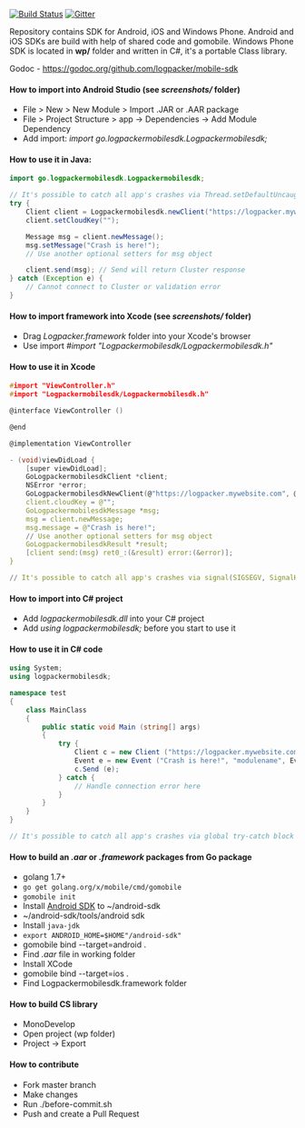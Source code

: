 [![Build Status](https://travis-ci.org/logpacker/mobile-sdk.svg?branch=master)](https://travis-ci.org/logpacker/mobile-sdk)
[![Gitter](https://badges.gitter.im/logpacker/mobile-sdk.svg)](https://gitter.im/logpacker/mobile-sdk?utm_source=badge&utm_medium=badge&utm_campaign=pr-badge&utm_content=body_badge)

Repository contains SDK for Android, iOS and Windows Phone. Android and iOS SDKs are build with help of shared code and gomobile. Windows Phone SDK is located in **wp/** folder and written in C#, it's a portable Class library.

Godoc - https://godoc.org/github.com/logpacker/mobile-sdk

#### How to import into Android Studio (see *screenshots/* folder)

* File > New > New Module > Import .JAR or .AAR package
* File > Project Structure > app -> Dependencies -> Add Module Dependency
* Add import: *import go.logpackermobilesdk.Logpackermobilesdk;*

#### How to use it in Java:

```java
import go.logpackermobilesdk.Logpackermobilesdk;

// It's possible to catch all app's crashes via Thread.setDefaultUncaughtExceptionHandler and send it to LogPacker
try {
    Client client = Logpackermobilesdk.newClient("https://logpacker.mywebsite.com", "dev", android.os.Build.MODEL);
    client.setCloudKey("");

    Message msg = client.newMessage();
    msg.setMessage("Crash is here!");
    // Use another optional setters for msg object

    client.send(msg); // Send will return Cluster response
} catch (Exception e) {
    // Cannot connect to Cluster or validation error
}
```

#### How to import framework into Xcode (see *screenshots/* folder)

 * Drag *Logpacker.framework* folder into your Xcode's browser
 * Use import *#import "Logpackermobilesdk/Logpackermobilesdk.h"*

#### How to use it in Xcode

```c
#import "ViewController.h"
#import "Logpackermobilesdk/Logpackermobilesdk.h"

@interface ViewController ()

@end

@implementation ViewController

- (void)viewDidLoad {
    [super viewDidLoad];
    GoLogpackermobilesdkClient *client;
    NSError *error;
    GoLogpackermobilesdkNewClient(@"https://logpacker.mywebsite.com", @"dev", [[UIDevice currentDevice] systemVersion], &client, &error);
    client.cloudKey = @"";
    GoLogpackermobilesdkMessage *msg;
    msg = client.newMessage;
    msg.message = @"Crash is here!";
    // Use another optional setters for msg object
    GoLogpackermobilesdkResult *result;
    [client send:(msg) ret0_:(&result) error:(&error)];
}

// It's possible to catch all app's crashes via signal(SIGSEGV, SignalHandler) and send it to LogPacker from SignalHandler func
```

#### How to import into C# project

 * Add *logpackermobilesdk.dll* into your C# project
 * Add *using logpackermobilesdk;* before you start to use it

#### How to use it in C# code

```cs
using System;
using logpackermobilesdk;

namespace test
{
    class MainClass
	{
		public static void Main (string[] args)
		{
			try {
				Client c = new Client ("https://logpacker.mywebsite.com", "dev", System.Environment.MachineName, "");
				Event e = new Event ("Crash is here!", "modulename", Event.FatalLogLevel, "1000", "John");
				c.Send (e);
			} catch {
				// Handle connection error here
			}
		}
	}
}

// It's possible to catch all app's crashes via global try-catch block and send it to LogPacker
```

#### How to build an *.aar* or *.framework* packages from Go package

* golang 1.7+
* `go get golang.org/x/mobile/cmd/gomobile`
* `gomobile init`
* Install [Android SDK](https://developer.android.com/sdk/index.html#Other) to ~/android-sdk
* ~/android-sdk/tools/android sdk
* Install `java-jdk`
* `export ANDROID_HOME=$HOME"/android-sdk"`
* gomobile bind --target=android .
* Find *.aar* file in working folder
* Install XCode
* gomobile bind --target=ios .
* Find Logpackermobilesdk.framework folder

#### How to build CS library

 * MonoDevelop
 * Open project (wp folder)
 * Project -> Export

#### How to contribute

* Fork master branch
* Make changes
* Run ./before-commit.sh
* Push and create a Pull Request
